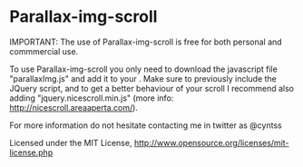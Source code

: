 Parallax-img-scroll
===================
IMPORTANT: The use of Parallax-img-scroll is free for both personal and commmercial use.

To use Parallax-img-scroll you only need to download the javascript file "parallaxImg.js" and add it to your <head>. 
Make sure to previously include the JQuery script, and to get a better behaviour of your scroll I recommend also adding
"jquery.nicescroll.min.js" (more info: http://nicescroll.areaaperta.com/).

For more information do not hesitate contacting me in twitter as @cyntss

Licensed under the MIT License, http://www.opensource.org/licenses/mit-license.php
